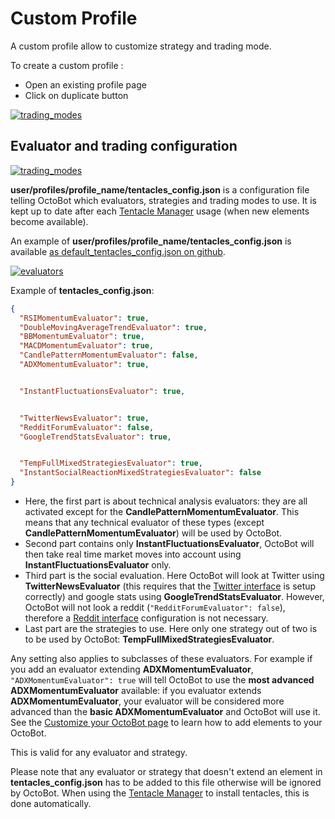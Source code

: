 Custom Profile
==============

A custom profile allow to customize strategy and trading mode.

To create a custom profile :

-   Open an existing profile page
-   Click on duplicate button

[![trading_modes](https://raw.githubusercontent.com/Drakkar-Software/OctoBot/assets/wiki_resources/profile_create_custom.png)](https://raw.githubusercontent.com/Drakkar-Software/OctoBot/assets/wiki_resources/profile_create_custom.png)

Evaluator and trading configuration
-----------------------------------

[![trading_modes](https://raw.githubusercontent.com/Drakkar-Software/OctoBot/assets/wiki_resources/profile_strategies_select.png)](https://raw.githubusercontent.com/Drakkar-Software/OctoBot/assets/wiki_resources/profile_strategies_select.png)

**user/profiles/profile_name/tentacles_config.json** is a configuration file telling OctoBot which evaluators, strategies and trading modes to use. It is kept up to date after each [Tentacle Manager](../Advanced_Usage/Tentacle-Manager.md) usage (when new elements become available).

An example of **user/profiles/profile_name/tentacles_config.json** is available [as default_tentacles_config.json on github](https://github.com/Drakkar-Software/OctoBot-Tentacles/blob/master/profiles/daily_trading/tentacles_config.json).

[![evaluators](https://raw.githubusercontent.com/Drakkar-Software/OctoBot/assets/wiki_resources/evaluators.jpg)](https://raw.githubusercontent.com/Drakkar-Software/OctoBot/assets/wiki_resources/evaluators.jpg)

Example of **tentacles_config.json**:

``` json
{
  "RSIMomentumEvaluator": true,
  "DoubleMovingAverageTrendEvaluator": true,
  "BBMomentumEvaluator": true,
  "MACDMomentumEvaluator": true,
  "CandlePatternMomentumEvaluator": false,
  "ADXMomentumEvaluator": true,


  "InstantFluctuationsEvaluator": true,


  "TwitterNewsEvaluator": true,
  "RedditForumEvaluator": false,
  "GoogleTrendStatsEvaluator": true,


  "TempFullMixedStrategiesEvaluator": true,
  "InstantSocialReactionMixedStrategiesEvaluator": false
}
```

-   Here, the first part is about technical analysis evaluators: they are all activated except for the **CandlePatternMomentumEvaluator**. This means that any technical evaluator of these types (except **CandlePatternMomentumEvaluator**) will be used by OctoBot.
-   Second part contains only **InstantFluctuationsEvaluator**, OctoBot will then take real time market moves into account using **InstantFluctuationsEvaluator** only.
-   Third part is the social evaluation. Here OctoBot will look at Twitter using **TwitterNewsEvaluator** (this requires that the [Twitter interface](../Interfaces/Twitter-interface.md) is setup correctly) and google stats using **GoogleTrendStatsEvaluator**. However, OctoBot will not look a reddit (`"RedditForumEvaluator": false`), therefore a [Reddit interface](../Interfaces/Reddit-interface.md) configuration is not necessary.
-   Last part are the strategies to use. Here only one strategy out of two is to be used by OctoBot: **TempFullMixedStrategiesEvaluator**.

Any setting also applies to subclasses of these evaluators. For example if you add an evaluator extending **ADXMomentumEvaluator**, `"ADXMomentumEvaluator": true` will tell OctoBot to use the **most advanced ADXMomentumEvaluator** available: if you evaluator extends **ADXMomentumEvaluator**, your evaluator will be considered more advanced than the **basic ADXMomentumEvaluator** and OctoBot will use it. See the [Customize your OctoBot page](https://developer.octobot.info/guides/customize-your-octobot) to learn how to add elements to your OctoBot.

This is valid for any evaluator and strategy.

Please note that any evaluator or strategy that doesn't extend an element in **tentacles_config.json** has to be added to this file otherwise will be ignored by OctoBot. When using the [Tentacle Manager](../Advanced_Usage/Tentacle-Manager.md) to install tentacles, this is done automatically.
